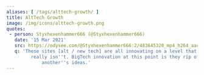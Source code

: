 ```yaml
---
aliases: [ /tags/alttech-growth/ ]
title: AltTech Growth
image: /img/icons/alttech-growth.png
quotes:
 - person: Styxhexenhammer666 (@Styxhexenhammer666)
   date: '15 Mar 2021'
   src: https://odysee.com/@Styxhexenhammer666:2/483645320_mp4_h264_aac_hd_hfr:e?r=EhKF687KFRkUkPRipjTapH5F6ouFKogB&t=516
   q: 'These sites [alt / new tech] are all innovating on a level that BigTech
	     really isn''t. BigTech innovation at this point is they rip off one
			 another''s ideas.'
---
```


